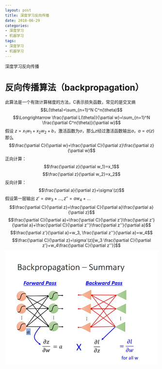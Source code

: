 ```yaml
---
layout: post
title: 深度学习反向传播
date: 2018-06-29
categories:
- 深度学习
- 机器学习
tags:
- 深度学习
- 机器学习
---
```

深度学习反向传播
<!--more-->

# 反向传播算法（backpropagation）
此算法是一个有效计算梯度的方法，C表示损失函数，常见的是交叉熵
$$L(\theta)=\sum_{n=1}^N C^n(\theta)$$
$$\Longrightarrow  \frac{\partial L(\theta)}{\partial w}=\sum_{n=1}^N \frac{\partial C^n(\theta)}{\partial w}$$
假设 $z=x_1 w_1+x_2 w_2 +b$，激活函数为$\sigma$，那么$z$经过激活函数输出$a，a=\sigma (z)$  
那么 $$\frac{\partial C}{\partial w}=\frac{\partial C}{\partial z}\frac{\partial z}{\partial w}$$
正向计算：  
$$\frac{\partial z}{\partial w_1}=x_1$$
$$\frac{\partial z}{\partial w_2}=x_2$$
反向计算：
$$\frac{\partial a}{\partial z}=\sigma'(z)$$
假设第一层输出 $z'=a w_3+..., z''=a w_4+...$  
$$\frac{\partial C}{\partial z}=\frac{\partial C}{\partial a}\frac{\partial a}{\partial z}$$
$$\frac{\partial C}{\partial a}=\frac{\partial C}{\partial z'}\frac{\partial z'}{\partial a}+\frac{\partial C}{\partial z''}\frac{\partial z''}{\partial a}$$
$$\frac{\partial z'}{\partial a}=w_3, \frac{\partial z''}{\partial a}=w_4$$
$$\frac{\partial C}{\partial z}=\sigma'(z)[w_3 \frac{\partial C}{\partial z'}+w_4\frac{\partial C}{\partial z''}]$$
![](/assets/images/dl/bp.jpg)


```python

```
